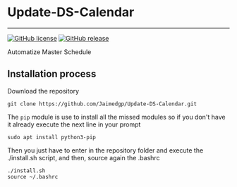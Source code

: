 # Update-DS-Calendar
---
[![GitHub license](https://img.shields.io/github/license/jaimedgp/Update-DS-Calendar.svg)](https://github.com/jaimedgp/Update-DS-Calendar/blob/master/LICENSE)
[![GitHub release](https://img.shields.io/github/release/jaimedgp/Update-DS-Calendar.svg)](https://github.com/jaimedgp/Update-DS-Calendar/releases)

Automatize Master Schedule

## Installation process

Download the repository

``` shell
git clone https://github.com/Jaimedgp/Update-DS-Calendar.git
```

The `pip` module is use to install all the missed modules so if you don't have
it already execute the next line in your prompt

``` shell
sudo apt install python3-pip
```

Then you just have to enter in the repository folder and execute the
./install.sh script, and then, source again the .bashrc

``` shell
./install.sh
source ~/.bashrc
```


